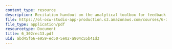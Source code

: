 ```yaml
---
content_type: resource
description: Recitation handout on the analytical toolbox for feedback systems.
file: https://ol-ocw-studio-app-production.s3.amazonaws.com/courses/6-302-feedback-systems-spring-2007/abd45f66e959ed505e02a804c55b41d3_6_302rec13.pdf
file_type: application/pdf
resourcetype: Document
title: 6_302rec13.pdf
uid: abd45f66-e959-ed50-5e02-a804c55b41d3
---
```

